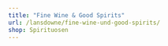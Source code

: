 ```yaml
---
title: "Fine Wine & Good Spirits"
url: /lansdowne/fine-wine-und-good-spirits/
shop: Spirituosen
---
```

